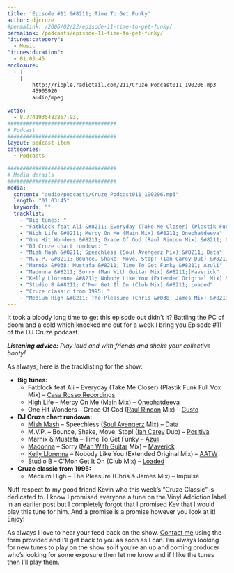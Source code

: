 ```yaml
---
title: 'Episode #11 &#8211; Time To Get Funky'
author: djcruze
#permalink: /2006/02/22/episode-11-time-to-get-funky/
permalink: /podcasts/episode-11-time-to-get-funky/
"itunes:category":
  - Music
"itunes:duration":
  - 01:03:45
enclosure:
  - |
    |
        http://ripple.radiotail.com/211/Cruze_Podcast011_190206.mp3
        45905920
        audio/mpeg
        
votio:
  - 8.7741935483867,93,
###################################
# Podcast
###################################
layout: podcast-item
categories:
  - Podcasts

###################################
# Media details
###################################
media:
  content: "audio/podcasts/Cruze_Podcast011_190206.mp3"
  length: "01:03:45"
  keywords: ""
  tracklist:
    - "Big tunes: "
    - "Fatblock feat Ali &#8211; Everyday (Take Me Closer) (Plastik Funk Full Vox Mix) &#8211; Casa Rosso Recordings"
    - "High Life &#8211; Mercy On Me (Main Mix) &#8211; Onephatdeeva"
    - "One Hit Wonders &#8211; Grace Of God (Raul Rincon Mix) &#8211; Gusto"
    - "DJ Cruze chart rundown: "
    - "Mish Mash &#8211; Speechless (Soul Avengerz Mix) &#8211; Data"
    - "M.V.P. &#8211; Bounce, Shake, Move, Stop! (Ian Carey Dub) &#8211; Positiva"
    - "Marnix &#038; Mustafa &#8211; Time To Get Funky &#8211; Azuli"
    - "Madonna &#8211; Sorry (Man With Guitar Mix) &#8211;[Maverick"
    - "Kelly Llorenna &#8211; Nobody Like You (Extended Original Mix) &#8211; AATW"
    - "Studio B &#8211; C'Mon Get It On (Club Mix) &#8211; Loaded"
    - "Cruze classic from 1995: "
    - "Medium High &#8211; The Pleasure (Chris &#038; James Mix) &#8211; Impulse"
---
```

It took a bloody long time to get this episode out didn&#8217;t it? Battling the PC of doom and a cold which knocked me out for a week I bring you Episode #11 of the DJ Cruze podcast.

***Listening advice:** Play loud and with friends and shake your collective booty!*

As always, here is the tracklisting for the show:

  * **Big tunes:** 
      * Fatblock feat Ali &#8211; Everyday (Take Me Closer) (Plastik Funk Full Vox Mix) &#8211; [Casa Rosso Recordings][3]
      * High Life &#8211; Mercy On Me (Main Mix) &#8211; [Onephatdeeva][4]
      * One Hit Wonders &#8211; Grace Of God ([Raul Rincon][5] Mix) &#8211; [Gusto][6]
  * **DJ Cruze chart rundown:** 
      * [Mish Mash][7] &#8211; Speechless ([Soul Avengerz][8] Mix) &#8211; Data
      * M.V.P. &#8211; Bounce, Shake, Move, Stop! ([Ian Carey][9] Dub) &#8211; [Positiva][10]
      * Marnix &#038; Mustafa &#8211; Time To Get Funky &#8211; [Azuli][11]
      * [Madonna][12] &#8211; Sorry ([Man With Guitar][13] Mix) &#8211; [Maverick][11]
      * [Kelly Llorenna][14] &#8211; Nobody Like You (Extended Original Mix) &#8211; [AATW][15]
      * Studio B &#8211; C'Mon Get It On (Club Mix) &#8211; [Loaded][16]
  * **Cruze classic from 1995:** 
      * Medium High &#8211; The Pleasure (Chris &#038; James Mix) &#8211; Impulse

Nuff respect to my good friend Kevin who this week&#8217;s &#8220;Cruze Classic&#8221; is dedicated to. I know I promised everyone a tune on the Vinyl Addiction label in an earlier post but I completely forgot that I promised Kev that I would play this tune for him. And a promise is a promise however you look at it! Enjoy!

As always I love to hear your feed back on the show. [Contact me][17] using the form provided and I&#8217;ll get back to you as soon as I can. I&#8217;m always looking for new tunes to play on the show so if you&#8217;re an up and coming producer who&#8217;s looking for some exposure then let me know and if I like the tunes then I&#8217;ll play them.

 [1]: http://ripple.radiotail.com/211/Cruze_Podcast011_190206.mp3
 [2]: http://www.djcruze.co.uk/cms/podcasts/feed/rss2
 [3]: http://www.sillyspider.com/
 [4]: http://www.onephatdeeva.com/
 [5]: http://raulrincon.de/
 [6]: http://www.gutrecords.com/
 [7]: http://www.mish-mash.net/
 [8]: http://www.soulavengerz.com/
 [9]: http://www.ian45carey.com/
 [10]: http://www.positivarecords.com/
 [11]: http://www.maverick.com/
 [12]: http://www.madonna.com/
 [13]: http://en.wikipedia.org/wiki/Stuart_Price
 [14]: http://www.kellyllorenna.co.uk/
 [15]: http://www.aatw.com/
 [16]: http://www.loadedrecords.com/
 [17]: http://www.djcruze.co.uk/cms/contact/